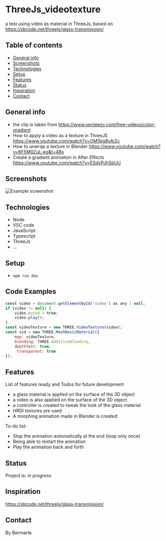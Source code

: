# ThreeJs_videotexture
a test using video as material in ThreeJs, based on https://sbcode.net/threejs/glass-transmission/

## Table of contents

- [General info](#general-info)
- [Screenshots](#screenshots)
- [Technologies](#technologies)
- [Setup](#setup)
- [Features](#features)
- [Status](#status)
- [Inspiration](#inspiration)
- [Contact](#contact)

## General info

- the clip is taken from https://www.vecteezy.com/free-videos/color-gradient
- How to apply a video as a texture in ThreeJS https://www.youtube.com/watch?v=OM5kgBvAj2c
- How to unwrap a texture in Blender https://www.youtube.com/watch?v=6F5M0ZuL-eg&t=48s
- Create a gradient animation in After Effects https://www.youtube.com/watch?v=ESdyPJhSbUU

## Screenshots

![Example screenshot](./planning/screenshot.jpg)

## Technologies

- Node
- VSC code
- JavaScript
- Typescript
- ThreeJs
- ...

## Setup

- `npm run dev`

## Code Examples

```js
const video = document.getElementById('video') as any | null;
if (video != null) {
    video.muted = true;
    video.play();
}
const videoTexture = new THREE.VideoTexture(video);
const vid = new THREE.MeshBasicMaterial({
    map: videoTexture,
    blending: THREE.AdditiveBlending,
    depthTest: true,
     transparent: true
});
```

## Features

List of features ready and Todos for future development

- a glass material is applied on the surface of the 3D object
- a video is also applied on the surface of the 3D object
- a controller is created to tweak the look of the glass material
- HRDI textures are used
- A morphing animation made in Blender is created

To-do list:

- Stop the animation automatically at the end (loop only once)
- Being able to restart the animation
- Play the animation back and forth

## Status

Project is: _in progress_

## Inspiration

https://sbcode.net/threejs/glass-transmission/

## Contact

By Bermarte

